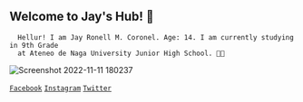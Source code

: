 ## Welcome to Jay's Hub! 👦
      Hellur! I am Jay Ronell M. Coronel. Age: 14. I am currently studying in 9th Grade
      at Ateneo de Naga University Junior High School. 💙💛
    
![Screenshot 2022-11-11 180237](https://user-images.githubusercontent.com/118147704/202804551-41f517dd-d32d-4c64-8b77-0a29e495a4c0.png)

[`Facebook`](https://www.facebook.com/profile.php?id=100076401044632) [`Instagram`](https://www.instagram.com/jayaited/) [`Twitter`](https://twitter.com/jayjalani_)
